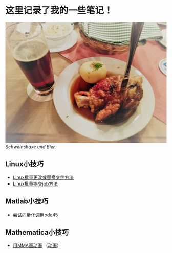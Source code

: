 # 这里记录了我的一些笔记！

![lecker](./figs/lecker_small.jpg)
*Schweinshaxe und Bier.*

## Linux小技巧
- [Linux批量更改或替换文件方法](./linux/Linux批量更改或替换文件方法.md)
- [Linux批量提交job方法](./linux/一次性提交多个job的方法.md)

## Matlab小技巧
- [尝试向量化调用ode45](./matlab/try_vectrorized_ode45.html)

## Mathematica小技巧
- [用MMA画动画](./MMA/PlotMovieWithMMA.html) （[动画](./MMA/testlalala.avi)）